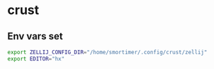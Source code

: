 # crust

## Env vars set
```bash
export ZELLIJ_CONFIG_DIR="/home/smortimer/.config/crust/zellij"
export EDITOR="hx"
```
